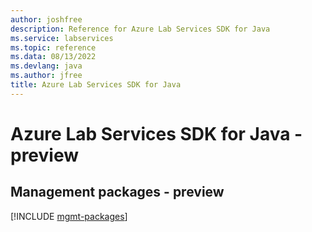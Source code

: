 ```yaml
---
author: joshfree
description: Reference for Azure Lab Services SDK for Java
ms.service: labservices
ms.topic: reference
ms.data: 08/13/2022
ms.devlang: java
ms.author: jfree
title: Azure Lab Services SDK for Java
---
```

# Azure Lab Services SDK for Java - preview

## Management packages - preview
[!INCLUDE [mgmt-packages](lab-services-mgmt-index.md)]